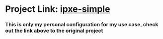 # Project Link: [ipxe-simple](https://github.com/sebaxakerhtc/ipxe-simple)

### This is only my personal configuration for my use case, check out the link above to the original project
